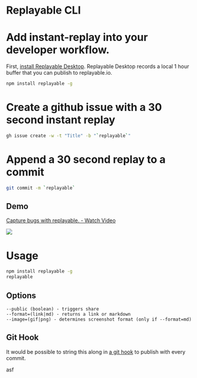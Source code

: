 # Replayable CLI

# Add instant-replay into your developer workflow.

First, [install Replayable Desktop](https://replayable.zendesk.com/hc/en-us/articles/4421207018011-Download-Replayable-Desktop). Replayable Desktop records a local 1 hour buffer that you can publish to replayable.io.

```sh
npm install replayable -g
```

# Create a github issue with a 30 second instant replay

```sh
gh issue create -w -t "Title" -b "`replayable`"
```

# Append a 30 second replay to a commit

```sh
git commit -m `replayable`
```

## Demo

<a href="https://www.loom.com/share/ea9c2831013a4b5eb996bd47f8178f4e">
  <p>Capture bugs with replayable. - Watch Video</p>
  <img style="max-width:300px;" src="https://cdn.loom.com/sessions/thumbnails/ea9c2831013a4b5eb996bd47f8178f4e-with-play.gif">
</a>

# Usage

```sh
npm install replayable -g
replayable
```

## Options

```
--public (boolean) - triggers share
--format=(link|md) - returns a link or markdown
--image=(gif|png) - determines screenshot format (only if --format=md)
```

## Git Hook

It would be possible to string this along in [a git hook](https://git-scm.com/book/en/v2/Customizing-Git-Git-Hooks) to publish with every commit.

asf
